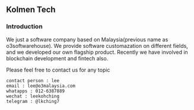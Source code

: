 ## Kolmen Tech
### Introduction
We just a software company based on Malaysia(previous name as o3softwarehouse). We provide software customazation on different fields, and we developed our own flagship product. Recently we have involved in blockchain development and fintech also. 

Please feel free to contact us for any topic 
```
contact person : lee
email : lee@o3malaysia.com
whatapps : 012-6387889
wechat : leekohching
telegram : @lkching7
```
